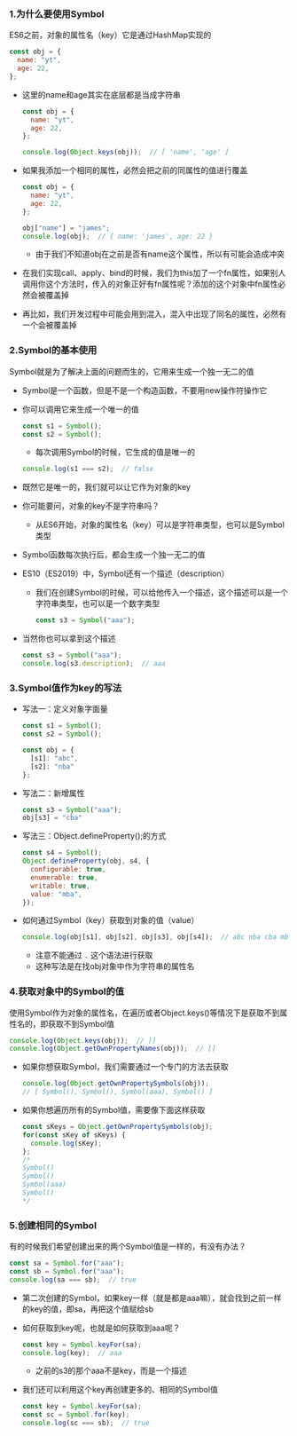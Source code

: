 ### 1.为什么要使用Symbol

ES6之前，对象的属性名（key）它是通过HashMap实现的

```js
const obj = {
  name: "yt",
  age: 22,
};
```

- 这里的name和age其实在底层都是当成字符串

  ```js
  const obj = {
    name: "yt",
    age: 22,
  };
  
  console.log(Object.keys(obj));  // [ 'name', 'age' ]
  ```

- 如果我添加一个相同的属性，必然会把之前的同属性的值进行覆盖

  ```js
  const obj = {
    name: "yt",
    age: 22,
  };
  
  obj["name"] = "james";
  console.log(obj);  // { name: 'james', age: 22 }
  ```

  - 由于我们不知道obj在之前是否有name这个属性，所以有可能会造成冲突

- 在我们实现call、apply、bind的时候，我们为this加了一个fn属性，如果别人调用你这个方法时，传入的对象正好有fn属性呢？添加的这个对象中fn属性必然会被覆盖掉

- 再比如，我们开发过程中可能会用到混入，混入中出现了同名的属性，必然有一个会被覆盖掉

### 2.Symbol的基本使用

Symbol就是为了解决上面的问题而生的，它用来生成一个独一无二的值

- Symbol是一个函数，但是不是一个构造函数，不要用new操作符操作它

- 你可以调用它来生成一个唯一的值

  ```js
  const s1 = Symbol();
  const s2 = Symbol();
  ```

  - 每次调用Symbol的时候，它生成的值是唯一的

  ```js
  console.log(s1 === s2);  // false
  ```

- 既然它是唯一的，我们就可以让它作为对象的key

- 你可能要问，对象的key不是字符串吗？

  - 从ES6开始，对象的属性名（key）可以是字符串类型，也可以是Symbol类型

- Symbol函数每次执行后，都会生成一个独一无二的值

- ES10（ES2019）中，Symbol还有一个描述（description）

  - 我们在创建Symbol的时候，可以给他传入一个描述，这个描述可以是一个字符串类型，也可以是一个数字类型

    ```js
    const s3 = Symbol("aaa");
    ```

- 当然你也可以拿到这个描述

  ```js
  const s3 = Symbol("aaa");
  console.log(s3.description);  // aaa
  ```

### 3.Symbol值作为key的写法

- 写法一：定义对象字面量

  ```js
  const s1 = Symbol();
  const s2 = Symbol();
  
  const obj = {
    [s1]: "abc",
    [s2]: "nba"
  };
  ```

- 写法二：新增属性

  ```js
  const s3 = Symbol("aaa");
  obj[s3] = "cba"
  ```

- 写法三：Object.defineProperty();的方式

  ```js
  const s4 = Symbol();
  Object.defineProperty(obj, s4, {
    configurable: true,
    enumerable: true,
    writable: true,
    value: "mba",
  });
  ```

- 如何通过Symbol（key）获取到对象的值（value）

  ```js
  console.log(obj[s1], obj[s2], obj[s3], obj[s4]);  // abc nba cba mba
  ```

  - 注意不能通过 `.` 这个语法进行获取
  - 这种写法是在找obj对象中作为字符串的属性名


### 4.获取对象中的Symbol的值

使用Symbol作为对象的属性名，在遍历或者Object.keys()等情况下是获取不到属性名的，即获取不到Symbol值

```js
console.log(Object.keys(obj));  // []
console.log(Object.getOwnPropertyNames(obj));  // []
```

- 如果你想获取Symbol，我们需要通过一个专门的方法去获取

  ```js
  console.log(Object.getOwnPropertySymbols(obj));
  // [ Symbol(), Symbol(), Symbol(aaa), Symbol() ]
  ```

- 如果你想遍历所有的Symbol值，需要像下面这样获取

  ```js
  const sKeys = Object.getOwnPropertySymbols(obj);
  for(const sKey of sKeys) {
    console.log(sKey);
  };
  /*
  Symbol()
  Symbol()
  Symbol(aaa)
  Symbol()
  */
  ```

### 5.创建相同的Symbol

有的时候我们希望创建出来的两个Symbol值是一样的，有没有办法？

```js
const sa = Symbol.for("aaa");
const sb = Symbol.for("aaa");
console.log(sa === sb);  // true
```

- 第二次创建的Symbol，如果key一样（就是都是aaa嘛），就会找到之前一样的key的值，即sa，再把这个值赋给sb

- 如何获取到key呢，也就是如何获取到aaa呢？

  ```js
  const key = Symbol.keyFor(sa);
  console.log(key);  // aaa
  ```

  - 之前的s3的那个aaa不是key，而是一个描述

- 我们还可以利用这个key再创建更多的、相同的Symbol值

  ```js
  const key = Symbol.keyFor(sa);
  const sc = Symbol.for(key);
  console.log(sc === sb);  // true
  ```

  
